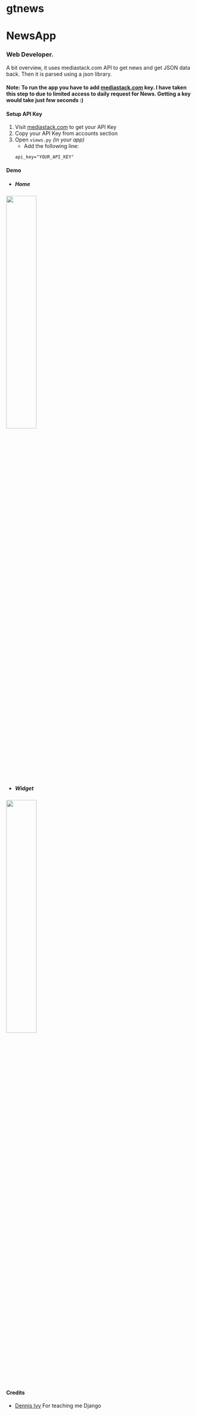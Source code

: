 # gtnews
# NewsApp
### Web Developer.
A bit overview, it uses mediastack.com API to get news and get JSON data back. Then it is parsed using a json library.

#### Note: To run the app you have to add [mediastack.com](https://mediastack.com/signup) key. I have taken this step to due to limited access to daily request for News. Getting a key would take just few seconds :)

#### Setup API Key
1. Visit [mediastack.com](https://mediastack.com/signup) to get your API Key
2. Copy your API Key from accounts section
3. Open `views.py` *(in your app)*
   - Add the following line:
    ```
    api_key="YOUR_API_KEY"
    ``` 


#### Demo
- ##### Home
<img src="app.gif" width="40%">

- ##### Widget
<img src="widget.gif" width="40%">


#### Credits
- [Dennis Ivy](https://www.youtube.com/channel/UCTZRcDjjkVajGL6wd76UnGg) For teaching me Django
